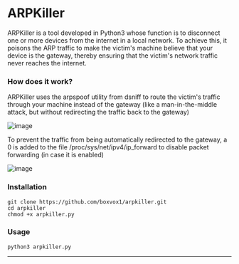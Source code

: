 # ARPKiller
ARPKiller is a tool developed in Python3 whose function is to disconnect one or more devices from the internet in a local network. To achieve this, it poisons the ARP traffic to make the victim's machine believe that your device is the gateway, thereby ensuring that the victim's network traffic never reaches the internet.

### How does it work?

ARPKiller uses the arpspoof utility from dsniff to route the victim's traffic through your machine instead of the gateway (like a man-in-the-middle attack, but without redirecting the traffic back to the gateway)

![image](https://github.com/user-attachments/assets/86935b70-357f-40d1-9583-305b3633f0e5)

To prevent the traffic from being automatically redirected to the gateway, a 0 is added to the file /proc/sys/net/ipv4/ip_forward to disable packet forwarding (in case it is enabled)

![image](https://github.com/user-attachments/assets/1350d0d3-d89a-4d55-a901-c4e6dabcf458)

### Installation

```shell
git clone https://github.com/boxvox1/arpkiller.git
cd arpkiller
chmod +x arpkiller.py
```

### Usage

```shell
python3 arpkiller.py
```

---



